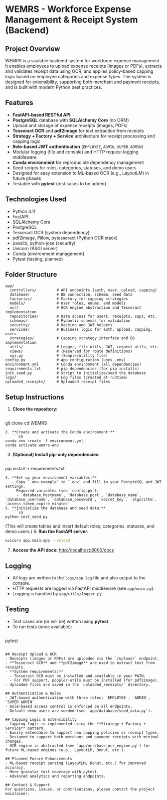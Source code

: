 # WEMRS - Workforce Expense Management & Receipt System (Backend)

## Project Overview
WEMRS is a scalable backend system for workforce expense management. It enables employees to upload expense receipts (images or PDFs), extracts and validates receipt data using OCR, and applies policy-based capping logic based on employee categories and expense types. The system is designed for extensibility, supporting both merchant and payment receipts, and is built with modern Python best practices.

## Features
- **FastAPI-based RESTful API**
- **PostgreSQL** database with **SQLAlchemy Core** (no ORM)
- Upload and storage of expense receipts (images, PDFs)
- **Tesseract OCR** and **pdf2image** for text extraction from receipts
- **Strategy + Factory + Service** architecture for receipt processing and capping logic
- **Role-based JWT authentication** (`EMPLOYEE`, `ADMIN`, `SUPER_ADMIN`)
- Modular logging (file and console) and HTTP request logging middleware
- **Conda environment** for reproducible dependency management
- Seed scripts for roles, categories, statuses, and demo users
- Designed for easy extension to ML-based OCR (e.g., LayoutLM) in future phases
- Testable with **pytest** (test cases to be added)

## Technologies Used
- Python 3.11
- FastAPI
- SQLAlchemy Core
- PostgreSQL
- Tesseract OCR (system dependency)
- pdf2image, Pillow, pytesseract (Python OCR stack)
- passlib, python-jose (security)
- Uvicorn (ASGI server)
- Conda (environment management)
- Pytest (testing, planned)

## Folder Structure
```text
app/
  controllers/         # API endpoints (auth, user, upload, capping)
  database/            # DB connection, schema, seed data
  factories/           # Factory for capping strategies
  models/              # User roles, enums, and models
  ocr/                 # OCR engine abstraction and Tesseract implementation
  repositories/        # Data access for users, receipts, caps, etc.
  schemas/             # Pydantic schemas for validation
  security/            # Hashing and JWT helpers
  services/            # Business logic for auth, upload, capping, users
  strategies/          # Capping strategy interface and DB implementation
  utils/               # Logger, file utils, JWT, request utils, etc.
  views/               # (Reserved for route definitions)
  xyz.py               # (Sample/utility file)
config.py              # App configuration (uses .env)
environment.yml        # Conda environment (all dependencies)
requirements.txt       # pip dependencies (for pip installs)
init_seed.py           # Script to initialize/seed the database
logs/                  # Log files (created at runtime)
uploaded_receipts/     # Uploaded receipt files
```

## Setup Instructions
1. **Clone the repository:**
   ```sh
git clone <repo-url>
cd WEMRS
```
2. **Create and activate the Conda environment:**
   ```sh
conda env create -f environment.yml
conda activate wemrs-env
```
3. **(Optional) Install pip-only dependencies:**
   ```sh
pip install -r requirements.txt
```
4. **Set up your environment variables:**
   - Copy `.env.example` to `.env` and fill in your PostgreSQL and JWT settings.
   - Required variables (see `config.py`):
     - `database_hostname`, `database_port`, `database_name`, `database_username`, `database_password`, `secret_key`, `algorithm`, `access_token_expire_minutes`
5. **Initialize the database and seed data:**
   ```sh
python init_seed.py
```
   (This will create tables and insert default roles, categories, statuses, and demo users.)
6. **Run the FastAPI server:**
   ```sh
uvicorn app.main:app --reload
```
7. **Access the API docs:**
   [http://localhost:8000/docs](http://localhost:8000/docs)

## Logging
- All logs are written to the `logs/app.log` file and also output to the console.
- HTTP requests are logged via FastAPI middleware (see `app/main.py`).
- Logging is handled by `app/utils/logger.py`.

## Testing
- Test cases are (or will be) written using **pytest**.
- To run tests (once available):
   ```sh
pytest
```

## Receipt Upload & OCR
- Receipts (images or PDFs) are uploaded via the `/upload/` endpoint.
- **Tesseract OCR** and **pdf2image** are used to extract text from receipts.
- **System requirements:**
  - Tesseract OCR must be installed and available in your PATH.
  - For PDF support, poppler-utils must be installed (for pdf2image).
- Uploaded files are saved in the `uploaded_receipts/` directory.

## Authentication & Roles
- JWT-based authentication with three roles: `EMPLOYEE`, `ADMIN`, `SUPER_ADMIN`.
- Role-based access control is enforced on all endpoints.
- Default demo users are seeded (see `app/database/seed_data.py`).

## Capping Logic & Extensibility
- Capping logic is implemented using the **Strategy + Factory + Service** pattern.
- Easily extendable to support new capping policies or receipt types.
- Designed to support both merchant and payment receipts with minimal changes.
- OCR engine is abstracted (see `app/ocr/base_ocr_engine.py`) for future ML-based engines (e.g., LayoutLM, Donut, etc.).

## Planned Future Enhancements
- ML-based receipt parsing (LayoutLM, Donut, etc.) for improved accuracy.
- More granular test coverage with pytest.
- Advanced analytics and reporting endpoints.

## Contact & Support
For questions, issues, or contributions, please contact the project maintainer. 